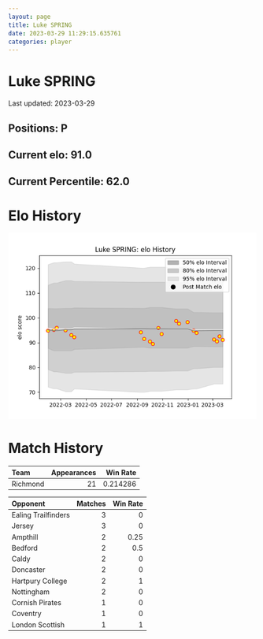 ```yaml
---  
layout: page  
title: Luke SPRING  
date: 2023-03-29 11:29:15.635761  
categories: player  
---
```

# Luke SPRING


Last updated: 2023-03-29
## Positions: P

## Current elo: 91.0

## Current Percentile: 62.0

# Elo History


![elo history](history_LukeSPRING.png)
# Match History


| Team     |   Appearances |   Win Rate |
|:---------|--------------:|-----------:|
| Richmond |            21 |   0.214286 |

| Opponent            |   Matches |   Win Rate |
|:--------------------|----------:|-----------:|
| Ealing Trailfinders |         3 |       0    |
| Jersey              |         3 |       0    |
| Ampthill            |         2 |       0.25 |
| Bedford             |         2 |       0.5  |
| Caldy               |         2 |       0    |
| Doncaster           |         2 |       0    |
| Hartpury College    |         2 |       1    |
| Nottingham          |         2 |       0    |
| Cornish Pirates     |         1 |       0    |
| Coventry            |         1 |       0    |
| London Scottish     |         1 |       1    |